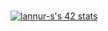 ### 
[![lannur-s's 42 stats](https://badge42.vercel.app/api/v2/cllaz5g89004008jx96snhdbq/stats?cursusId=9&coalitionId=piscine)](https://github.com/JaeSeoKim/badge42)


<!--
**TrueEndeavor/TrueEndeavor** is a ✨ _special_ ✨ repository because its `README.md` (this file) appears on your GitHub profile.

Here are some ideas to get you started:

- 🔭 I’m currently working on ...
- 🌱 I’m currently learning ...
- 👯 I’m looking to collaborate on ...
- 🤔 I’m looking for help with ...
- 💬 Ask me about ...
- 📫 How to reach me: ...
- 😄 Pronouns: ...
- ⚡ Fun fact: ...
-->
